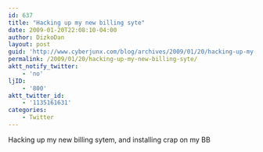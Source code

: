 ```yaml
---
id: 637
title: "Hacking up my new billing syte"
date: 2009-01-20T22:08:10-04:00
author: DizkoDan
layout: post
guid: 'http://www.cyberjunx.com/blog/archives/2009/01/20/hacking-up-my-new-billing-syte/'
permalink: /2009/01/20/hacking-up-my-new-billing-syte/
aktt_notify_twitter:
    - 'no'
ljID:
    - '800'
aktt_twitter_id:
    - '1135161631'
categories:
    - Twitter
---
```


Hacking up my new billing sytem, and installing crap on my BB